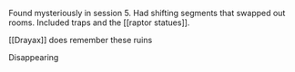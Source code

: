 Found mysteriously in session 5. Had shifting segments that swapped out rooms. Included traps and the [[raptor statues]]. 

[[Drayax]] does remember these ruins

Disappearing 